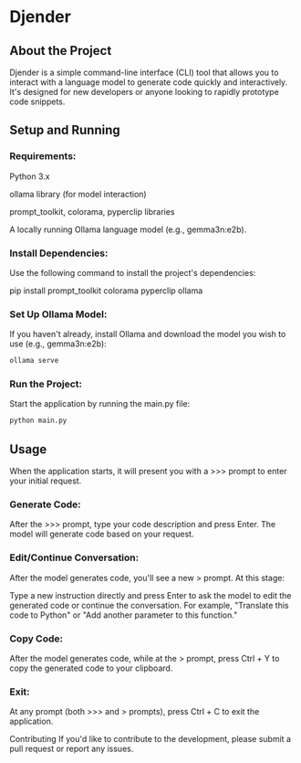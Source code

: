 # Djender

## About the Project
Djender is a simple command-line interface (CLI) tool that allows you to interact with a language model to generate code quickly and interactively. It's designed for new developers or anyone looking to rapidly prototype code snippets.

## Setup and Running
### Requirements:

Python 3.x

ollama library (for model interaction)

prompt_toolkit, colorama, pyperclip libraries

A locally running Ollama language model (e.g., gemma3n:e2b).

### Install Dependencies:
Use the following command to install the project's dependencies:

pip install prompt_toolkit colorama pyperclip ollama

### Set Up Ollama Model:
If you haven't already, install Ollama and download the model you wish to use (e.g., gemma3n:e2b):
``` bash
ollama serve
```
### Run the Project:
Start the application by running the main.py file:
``` python
python main.py
```
## Usage
When the application starts, it will present you with a >>> prompt to enter your initial request.

### Generate Code:

After the >>> prompt, type your code description and press Enter. The model will generate code based on your request.

### Edit/Continue Conversation:

After the model generates code, you'll see a new > prompt. At this stage:

Type a new instruction directly and press Enter to ask the model to edit the generated code or continue the conversation. For example, "Translate this code to Python" or "Add another parameter to this function."

### Copy Code:

After the model generates code, while at the > prompt, press Ctrl + Y to copy the generated code to your clipboard.

### Exit:

At any prompt (both >>> and > prompts), press Ctrl + C to exit the application.

Contributing
If you'd like to contribute to the development, please submit a pull request or report any issues.
